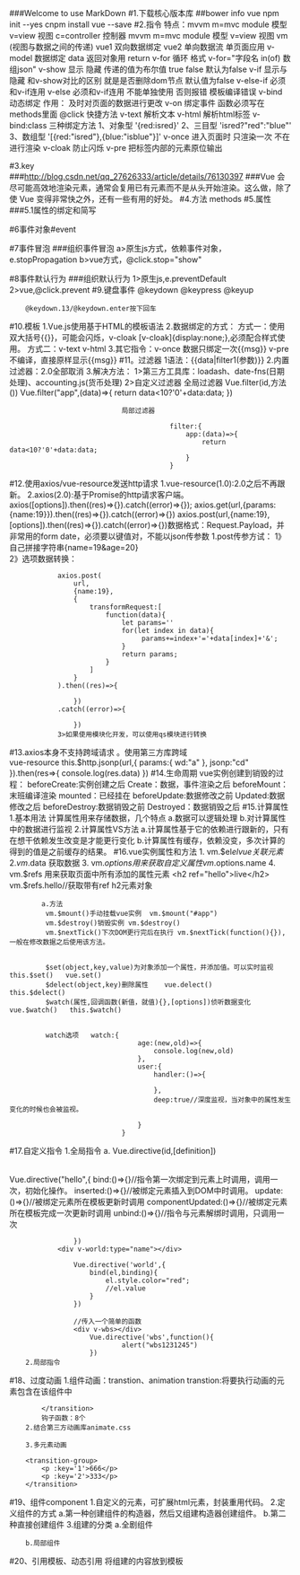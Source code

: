 ###Welcome to use MarkDown
#1.下载核心版本库
##bower  info  vue
	npm	init --yes
	cnpm	install	vue	--save
#2.指令
              特点：mvvm       m=mvc   module 模型   v=view 视图    c=controller  控制器
         mvvm       m=mvc   module 模型   v=view 视图     vm (视图与数据之间的传递)
         vue1 双向数据绑定   vue2 单向数据流
             单页面应用
v-model   数据绑定
	data  返回对象用 return
	v-for   循环   格式  v-for="字段名 in(of) 数组json"
	v-show   显示 隐藏     传递的值为布尔值  true  false  默认为false
	v-if   显示与隐藏     和v-show对比的区别 就是是否删除dom节点   默认值为false
	v-else-if  必须和v-if连用
	v-else  必须和v-if连用  不能单独使用  否则报错   模板编译错误
	v-bind  动态绑定  作用： 及时对页面的数据进行更改
	v-on 绑定事件  函数必须写在methods里面
	@click  快捷方法
	v-text  解析文本
	v-html   解析html标签
	v-bind:class   三种绑定方法  1、对象型  '{red:isred}'  2、三目型   'isred?"red":"blue"'   3、数组型  '[{red:"isred"},{blue:"isblue"}]'
	v-once  进入页面时  只渲染一次 不在进行渲染
	v-cloak  防止闪烁
	v-pre  把标签内部的元素原位输出
	
#3.key  
###http://blog.csdn.net/qq_27626333/article/details/76130397
###Vue 会尽可能高效地渲染元素，通常会复用已有元素而不是从头开始渲染。这么做，除了使 Vue 变得非常快之外，还有一些有用的好处。
#4.方法
	methods
#5.属性
###5.1属性的绑定和简写
	
#6事件对象#event

#7事件冒泡
###组织事件冒泡
	a>原生js方式，依赖事件对象，e.stopPropagation
	b>vue方式，@click.stop="show"

#8事件默认行为
###组织默认行为
		1>原生js,e.preventDefault
		2>vue,@click.prevent
#9.键盘事件
		@keydown
		@keypress
		@keyup

		@keydown.13/@keydown.enter按下回车
#10.模板
	1.Vue.js使用基于HTML的模板语法
	2.数据绑定的方式：
						方式一：使用双大括号{{}}，可能会闪烁，v-cloak   [v-cloak]{display:none;},必须配合样式使用。
						方式二：v-text  v-html
	3.其它指令：v-once 数据只绑定一次<span v-once>{{msg}}</span>
				v-pre 不编译，直接原样显示<span v-pre>{{msg}}</span>
#11。过滤器
	1语法：{{data|filter1(参数)}}
	2.内置过滤器：2.0全部取消
	3.解决方法：
		 			1>第三方工具库：loadash、date-fns(日期处理)、accounting.js(货币处理)
		 			2>自定义过滤器
		 						全局过滤器
		 									Vue.filter(id,方法())
		 									Vue.filter("app",(data)=>{
		 										return data<10?'0'+data:data;
		 									})

		 						局部过滤器

		 									filter:{
		 										app:(data)=>{
													return data<10?'0'+data:data;
		 										}
		 									}
		 									
#12.使用axios/vue-resource发送http请求
	1.vue-resource(1.0):2.0之后不再跟新。
	2.axios(2.0):基于Promise的http请求客户端。
		axios([options]).then((res)=>{}).catch((error)=>{});
		axios.get(url,{params:{name:19}}).then((res)=>{}).catch((error)=>{})
		axios.post(url,{name:19},[options]).then((res)=>{}).catch((error)=>{})数据格式：Request.Payload，并非常用的form  date，必须要以键值对，不能以json传参数
			1.post传参方试：
				1》自己拼接字符串{name=19&age=20}  
				2》选项数据转换：

				axios.post(
					url,
					{name:19},
					{
						transformRequest:[
							function(data){
								let params=''
								for(let index in data){
									 params+=index+'='+data[index]+'&';
								}
								return params;
							}
						]
					}
				).then((res)=>{

					})
				.catch((error)=>{

					})
				3>如果使用模块化开发，可以使用qs模块进行转换

#13.axios本身不支持跨域请求	。使用第三方库跨域	
	vue-resource
				this.$http.jsonp(url,{
						params:{
							wd:"a"
						},
						jsonp:"cd"
					}).then(res=>{
						console.log(res.data)
					})
#14.生命周期
			vue实例创建到销毁的过程：
				beforeCreate:实例创建之后
				Create：数据，事件渲染之后
				beforeMount：末班编译渲染
				mounted：已经挂在
				beforeUpdate:数据修改之前
				Updated:数据修改之后
				beforeDestroy:数据销毁之前
				Destroyed：数据销毁之后
#15.计算属性
			1.基本用法
					计算属性用来存储数据，几个特点
						a.数据可以逻辑处理
						b.对计算属性中的数据进行监视
			2.计算属性VS方法
					a.计算属性基于它的依赖进行跟新的，只有在想干依赖发生改变是才能更行变化
					b.计算属性有缓存，依赖没变，多次计算的得到的值是之前缓存的结果。
#16.vue实例属性和方法
			1. vm.$el$el  vue关联元素
			2. vm.$data   获取数据
			3. vm.$options 用来获取自定义属性  vm.$options.name
			4. vm.$refs   用来获取页面中所有添加的属性元素  <h2 ref="hello">live</h2>    vm.$refs.hello//获取带有ref h2元素对象


			a.方法
			 vm.$mount()手动挂载vue实例  vm.$mount("#app")
			 vm.$destroy()销毁实例 vm.$destroy()
			 vm.$nextTick()下次DOM更行完后在执行 vm.$nextTick(function(){}),一般在修改数据之后使用该方法。
			 

			 $set(object,key,value)为对象添加一个属性，并添加值。可以实时监视  this.$set()   vue.set()
			 $delect(object,key)删除属性    vue.delect()      this.$delect()
			 $watch(属性,回调函数(新值，就值){},[options])侦听数据变化    vue.$watch()   this.$watch()


			 watch选项   watch:{
			 						age:(new,old)=>{
			 							console.log(new,old)
			 						},
			 						user:{
			 							handler:()=>{

			 							},
			 							deep:true//深度监视，当对象中的属性发生变化的时候也会被监视。

			 						}
								}
#17.自定义指令
		1.全局指令
				a. Vue.directive(id,[definition]) 
				<div v-hello></div>  
				   Vue.directive("hello",{
				   		bind:()=>{}//指令第一次绑定到元素上时调用，调用一次，初始化操作。
				   		inserted:()=>{}//被绑定元素插入到DOM中时调用。
				   		update:()=>{}//被绑定元素所在模板更新时调用
				   		componentUpdated:()=>{}//被绑定元素所在模板完成一次更新时调用
				   		unbind:()=>{}//指令与元素解绑时调用，只调用一次

				   	})  
				<div v-world:type="name"></div> 

				   	Vue.directive('world',{
				   		bind(el,binding){
				   			el.style.color="red";
				   			//el.value
				   		}
				   	})

				   	//传入一个简单的函数
				   	<div v-wbs></div> 
				   		Vue.directive('wbs',function(){
				   				alert("wbs1231245")
				   		})
		2.局部指令
#18、过度动画
		1.组件动画：transtion、animation
			transtion:将要执行动画的元素包含在该组件中
			<transition>

			</transition>
			钩子函数：8个
		2.结合第三方动画库animate.css

		3.多元素动画

		<transition-group>
			<p :key='1'>666</p>
			<p :key='2'>333</p>
		</transition>
#19、组件component
	1.自定义的元素，可扩展html元素，封装重用代码。
	2.定义组件的方式
		a.第一种创建组件的构造器，然后又组建构造器创建组件。
		b.第二种直接创建组件
	3.组建的分类
		a.全剧组件

		b.局部组件
#20、引用模板、动态引用
		将组建的内容放到模板<template>中并引用

	 动态组件
	 	<component :is="flag"></component>

	 	<keep-alive></keep-alive>
#21、组件间的数据传递
	1.父子组件
		在一个组件内部定义另一个组价，称为父子组件
		默认情况下子父组件不能互相访问
	2.组件之间数据传递通信
		访问父组件数据
				<my-hello-son :fmsg="msg"></my-hello-son>
				使用props选项
				在调用子组件时，绑定想要获取的父组件中的数据
				崽子组件内部，使用props选项声明获取的数据，即接受来自父组件的数据
				总结：父组件同过props向下传递数据给子组件

		访问子组件数据
				a在子组件中使用vm.$emit(事件名，数据)发送数据给父组件
				b父组件在使用子组件的地方监听子组件除法的事件，并在父组件中定义方法，用来获取数据
				总结，组组件通过event给子组件发送消息，实际上是组组件把自己的数据发送到父组件


		组建中的数据总共有3中形式 data、props、computed
#22、单向数据流，父子组件间修改数据
		1.props是单向绑定的，当父组件的属性变化时，将传导给子组件，但是不会反过来,而且不允许子组件直接修改父组件中的数据，报错。
		解决方法：
				a如果子组件想把它作为局部数据来使用，可以将数据存入另一个变量中在操作，不影响父组件中的数据。
				b如果子组件项修改数据并且同步修改更新到父组件中，两个方法
						1》使用.sync(2.3版本后开始支持),需要显示的触发一个更新事件
						2》可以将父组件中的数据包装成对象，然后在子组件中修改对象的属性。

#23、非父子组件间的通信
		可以通过一个空的Vue实例作为事件总线（事件中心）。可用来侦听事件和触发事件
#24、slot内容分发
	本意：位置、槽。
	作业：用来获取组件中的原内容，类似angular中的transclude指令。

#25、vue-router路由
		1.简介
			使用vue.js开发spa单页面应用
			根据不同url地址，显示不同的内容，单显示在同一个页面中，成为单页面应用。
		【参考】(https://router.vuejs.org/zh-cn)
		bower	info	vue-router
		2.基本用法
			a.布局
#26、路由嵌套、参数传递、路由结合动画
	
		传参数的两种方式：
			a.查询字符串：login?name=tom&age=23   {{$route.query}}

			b.rest风格url:regist/aclice/456			{{$route.params}}
		路由实例方法
		router.push()添加路由、功能上与<route-link>相同
		router.replace()替换路由、不产生历史记录
#27、单文件组件
	1.vue文件
		.vue文件、称为单文件组件，是Vue.js自定义的一种文件格式，一个.vue文件就是一个单独的组件，在文件内封装了组件相关的代码。html/css/js

		.vue文件又三部分组成<template>、<style>、<script>
	2.vue-loader加载器，加载vue文件解析
		html-loader  css-loader style-loader
		需要注意的是vue-loader是基于webpackd的
	3.webpack
	webpack是一个前端资源模板化加载器和打包工具，它能够吧各种资源都作为模块来使用和处理。
	实际上，webpack是通过不同的loader讲这些资源加载后打包，然后输出打包后文件
	简单来说：webpack是一个模块加载器。
	webpack核心配置文件webpack.config.js,必须在项目的根目录下

	4.步骤、实例
		创建项目、目录结构
		webpack-demo
			|-index.js
			|-main.js主函数入口
			|-App.vue  
			|-package.json  工程文件
			|-webpack.config.jswebpack核心配置文件
			|-.babelrc  Babel配置文件

		安装相关模板
			npm  install vue 生产依赖



			npm  install webpack 开发依赖
			npm  install webpack-dev-server 
			npm  install vue-loader 
			npm  install vue-html-loader 
			npm  install css-loader 
			npm  install vue-style-loader 
			npm  install file-loader 
			npm  install babel-loader 
			npm  install babel-core 
			npm  install babel-preset-env //自动根据配置的运行环境自动启用需要的babel插件
			npm  install vue-templte-compiler //预编译模板
		编写main.js

		webpack配置文件


		编写.babelrc

		编写package.json

		运行测试
		npm  run  dev


